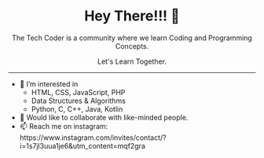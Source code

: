 <h1 align= "center">Hey There!!! 👋</h1>
<p align= "center">The Tech Coder is a community where we learn Coding and Programming Concepts.</p>
<p align= "center">Let's Learn Together.</p>

<hr>
<ul>
  <li>👀 I’m interested in
  <ul>
  <li>HTML, CSS, JavaScript, PHP</li>
  <li>Data Structures & Algorithms</li>
  <li>Python, C, C++, Java, Kotlin</li>
  </ul>
  </li>
  <li>💞️ Would like to collaborate with like-minded people.</li>
  <li>📫 Reach me on instagram: https://www.instagram.com/invites/contact/?i=1s7jl3uua1je6&utm_content=mqf2gra</li>
</ul> 
